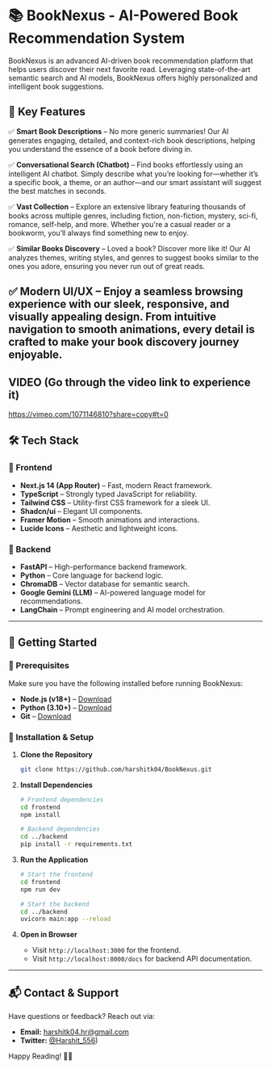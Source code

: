 # 📚 BookNexus - AI-Powered Book Recommendation System


BookNexus is an advanced AI-driven book recommendation platform that helps users discover their next favorite read. Leveraging state-of-the-art semantic search and AI models, BookNexus offers highly personalized and intelligent book suggestions.

## 🚀 Key Features
✅ **Smart Book Descriptions** – No more generic summaries! Our AI generates engaging, detailed, and context-rich book descriptions, helping you understand the essence of a book before diving in.  

✅ **Conversational Search (Chatbot)** – Find books effortlessly using an intelligent AI chatbot. Simply describe what you’re looking for—whether it’s a specific book, a theme, or an author—and our smart assistant will suggest the best matches in seconds.  

✅ **Vast Collection** – Explore an extensive library featuring thousands of books across multiple genres, including fiction, non-fiction, mystery, sci-fi, romance, self-help, and more. Whether you're a casual reader or a bookworm, you’ll always find something new to enjoy.  

✅ **Similar Books Discovery** – Loved a book? Discover more like it! Our AI analyzes themes, writing styles, and genres to suggest books similar to the ones you adore, ensuring you never run out of great reads.  

✅ **Modern UI/UX** – Enjoy a seamless browsing experience with our sleek, responsive, and visually appealing design. From intuitive navigation to smooth animations, every detail is crafted to make your book discovery journey enjoyable.    
---

## VIDEO (Go through the video link to experience it)
https://vimeo.com/1071146810?share=copy#t=0  

## 🛠️ Tech Stack

### 🔹 Frontend

- **Next.js 14 (App Router)** – Fast, modern React framework.
- **TypeScript** – Strongly typed JavaScript for reliability.
- **Tailwind CSS** – Utility-first CSS framework for a sleek UI.
- **Shadcn/ui** – Elegant UI components.
- **Framer Motion** – Smooth animations and interactions.
- **Lucide Icons** – Aesthetic and lightweight icons.

### 🔹 Backend

- **FastAPI** – High-performance backend framework.
- **Python** – Core language for backend logic.
- **ChromaDB** – Vector database for semantic search.
- **Google Gemini (LLM)** – AI-powered language model for recommendations.
- **LangChain** – Prompt engineering and AI model orchestration.

---

## 🎯 Getting Started

### 📌 Prerequisites

Make sure you have the following installed before running BookNexus:

- **Node.js (v18+)** – [Download](https://nodejs.org/)
- **Python (3.10+)** – [Download](https://www.python.org/downloads/)
- **Git** – [Download](https://git-scm.com/)

### 🔧 Installation & Setup

1. **Clone the Repository**

   ```bash
   git clone https://github.com/harshitk04/BookNexus.git
   ```

2. **Install Dependencies**

   ```bash
   # Frontend dependencies
   cd frontend
   npm install
   ```

   ```bash
   # Backend dependencies
   cd ../backend
   pip install -r requirements.txt
   ```

3. **Run the Application**

   ```bash
   # Start the frontend
   cd frontend
   npm run dev
   ```

   ```bash
   # Start the backend
   cd ../backend
   uvicorn main:app --reload
   ```

4. **Open in Browser**

   - Visit `http://localhost:3000` for the frontend.
   - Visit `http://localhost:8000/docs` for backend API documentation.

---

## 📬 Contact & Support

Have questions or feedback? Reach out via:

- **Email:** harshitk04.hr@gmail.com
- **Twitter:** [@Harshit_556](https://x.com/Harshit_556))

Happy Reading! 📖🚀

